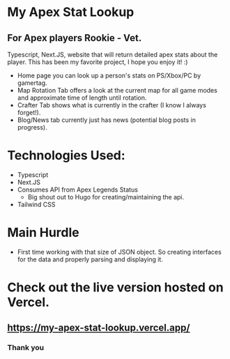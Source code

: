 # My Apex Stat Lookup
## For Apex players Rookie - Vet.

Typescript, Next.JS, website that will return detailed apex stats about the player. This has been my favorite project, I hope you enjoy it! :)
  * Home page you can look up a person's stats on PS/Xbox/PC by gamertag.
  * Map Rotation Tab offers a look at the current map for all game modes and approximate time of length until rotation.
  * Crafter Tab shows what is currently in the crafter (I know I always forget!).
  * Blog/News tab currently just has news (potential blog posts in progress).


# Technologies Used:
* Typescript
* Next.JS
* Consumes API from Apex Legends Status
  * Big shout out to Hugo for creating/maintaining the api.
* Tailwind CSS

# Main Hurdle
* First time working with that size of JSON object. So creating interfaces for the data and properly
parsing and displaying it. 

  

# Check out the live version hosted on Vercel.
## https://my-apex-stat-lookup.vercel.app/
### Thank you
